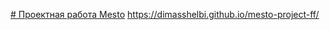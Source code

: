 [# Проектная работа Mesto](https://github.com/DimasShelbi/mesto-project-ff.git)
https://dimasshelbi.github.io/mesto-project-ff/

